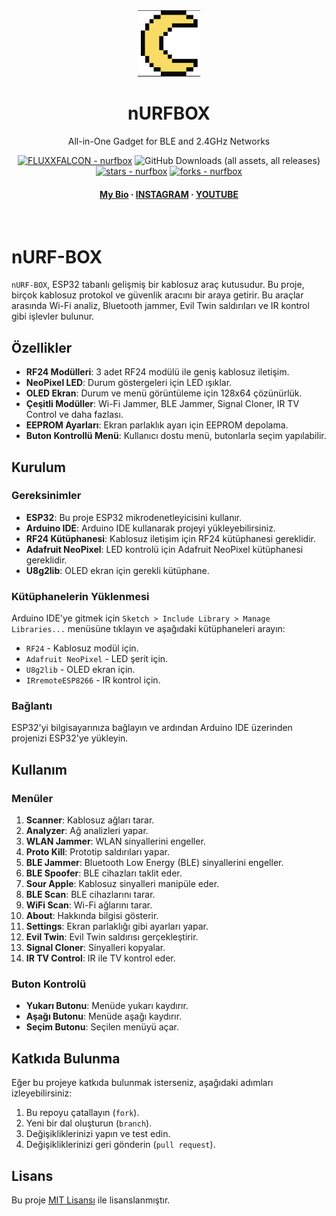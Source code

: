 <div align="center">

  <img src="https://github.com/FLUXXFALCON/esp32-nURF-BOX/blob/main/images/logo.png" alt="logo" width="100" height="auto" />

  <h1> nURFBOX </h1>
  <p> All-in-One Gadget for BLE and 2.4GHz Networks </p>


<!-- Badges -->
<a href="https://github.com/FLUXXFALCON/esp32-nURF-BOX" title="Go to GitHub repo"><img src="https://img.shields.io/static/v1?label=FLUXXFALCON&message=nurfbox&color=purple&logo=github" alt="FLUXXFALCON - nurfbox"></a>
![GitHub Downloads (all assets, all releases)](https://img.shields.io/github/downloads/FLUXXFALCON/\esp32-nURF-BOX/total)
<a href="https://github.com/cifertech/nrfbox"><img src="http://img.shields.io/github/stars/FLUXXFALCON/esp32-nURF-BOX?style=social" alt="stars - nurfbox"></a>
<a href="https://github.com/cifertech/nrfbox"><img src="https://img.shields.io/github/forks/FLUXXFALCON/esp32-nURF-BOX?style=social" alt="forks - nurfbox"></a>


<h4>
    <a href="https://guns.lol/fluxxfalcon">My Bio</a>
  <span> · </span>
    <a href="https://www.instagram.com/fluxxfalcon/">INSTAGRAM</a>
  <span> · </span>
    <a href="https://www.youtube.com/@FluxxFalcon">YOUTUBE</a>
  </h4>
</div>
<br/>


# nURF-BOX

`nURF-BOX`, ESP32 tabanlı gelişmiş bir kablosuz araç kutusudur. Bu proje, birçok kablosuz protokol ve güvenlik aracını bir araya getirir. Bu araçlar arasında Wi-Fi analiz, Bluetooth jammer, Evil Twin saldırıları ve IR kontrol gibi işlevler bulunur.

## Özellikler

* **RF24 Modülleri**: 3 adet RF24 modülü ile geniş kablosuz iletişim.
* **NeoPixel LED**: Durum göstergeleri için LED ışıklar.
* **OLED Ekran**: Durum ve menü görüntüleme için 128x64 çözünürlük.
* **Çeşitli Modüller**: Wi-Fi Jammer, BLE Jammer, Signal Cloner, IR TV Control ve daha fazlası.
* **EEPROM Ayarları**: Ekran parlaklık ayarı için EEPROM depolama.
* **Buton Kontrollü Menü**: Kullanıcı dostu menü, butonlarla seçim yapılabilir.

## Kurulum

### Gereksinimler

* **ESP32**: Bu proje ESP32 mikrodenetleyicisini kullanır.
* **Arduino IDE**: Arduino IDE kullanarak projeyi yükleyebilirsiniz.
* **RF24 Kütüphanesi**: Kablosuz iletişim için RF24 kütüphanesi gereklidir.
* **Adafruit NeoPixel**: LED kontrolü için Adafruit NeoPixel kütüphanesi gereklidir.
* **U8g2lib**: OLED ekran için gerekli kütüphane.

### Kütüphanelerin Yüklenmesi

Arduino IDE'ye gitmek için `Sketch > Include Library > Manage Libraries...` menüsüne tıklayın ve aşağıdaki kütüphaneleri arayın:

* `RF24` - Kablosuz modül için.
* `Adafruit NeoPixel` - LED şerit için.
* `U8g2lib` - OLED ekran için.
* `IRremoteESP8266` - IR kontrol için.

### Bağlantı

ESP32'yi bilgisayarınıza bağlayın ve ardından Arduino IDE üzerinden projenizi ESP32'ye yükleyin.

## Kullanım

### Menüler

1. **Scanner**: Kablosuz ağları tarar.
2. **Analyzer**: Ağ analizleri yapar.
3. **WLAN Jammer**: WLAN sinyallerini engeller.
4. **Proto Kill**: Prototip saldırıları yapar.
5. **BLE Jammer**: Bluetooth Low Energy (BLE) sinyallerini engeller.
6. **BLE Spoofer**: BLE cihazları taklit eder.
7. **Sour Apple**: Kablosuz sinyalleri manipüle eder.
8. **BLE Scan**: BLE cihazlarını tarar.
9. **WiFi Scan**: Wi-Fi ağlarını tarar.
10. **About**: Hakkında bilgisi gösterir.
11. **Settings**: Ekran parlaklığı gibi ayarları yapar.
12. **Evil Twin**: Evil Twin saldırısı gerçekleştirir.
13. **Signal Cloner**: Sinyalleri kopyalar.
14. **IR TV Control**: IR ile TV kontrol eder.

### Buton Kontrolü

* **Yukarı Butonu**: Menüde yukarı kaydırır.
* **Aşağı Butonu**: Menüde aşağı kaydırır.
* **Seçim Butonu**: Seçilen menüyü açar.

## Katkıda Bulunma

Eğer bu projeye katkıda bulunmak isterseniz, aşağıdaki adımları izleyebilirsiniz:

1. Bu repoyu çatallayın (`fork`).
2. Yeni bir dal oluşturun (`branch`).
3. Değişikliklerinizi yapın ve test edin.
4. Değişikliklerinizi geri gönderin (`pull request`).

## Lisans

Bu proje [MIT Lisansı](LICENSE) ile lisanslanmıştır.

